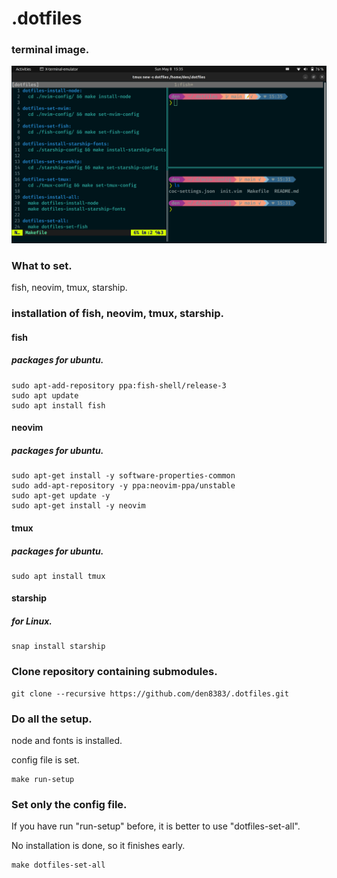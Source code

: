 # .dotfiles

### terminal image.

![terminal-image](./dotfiles.png)

### What to set.

fish, neovim, tmux, starship.

### installation of fish, neovim, tmux, starship.

#### fish

##### packages for ubuntu.

```
sudo apt-add-repository ppa:fish-shell/release-3
sudo apt update
sudo apt install fish
```

#### neovim

##### packages for ubuntu.

```
sudo apt-get install -y software-properties-common
sudo add-apt-repository -y ppa:neovim-ppa/unstable
sudo apt-get update -y
sudo apt-get install -y neovim
```

#### tmux

##### packages for ubuntu.
```
sudo apt install tmux
```

#### starship

##### for Linux.
```
snap install starship
```

### Clone repository containing submodules.

```
git clone --recursive https://github.com/den8383/.dotfiles.git
```

### Do all the setup.

node and fonts is installed.

config file is set.

```
make run-setup
```

### Set only the config file.

If you have run "run-setup" before, it is better to use "dotfiles-set-all".

No installation is done, so it finishes early.

```
make dotfiles-set-all
```
